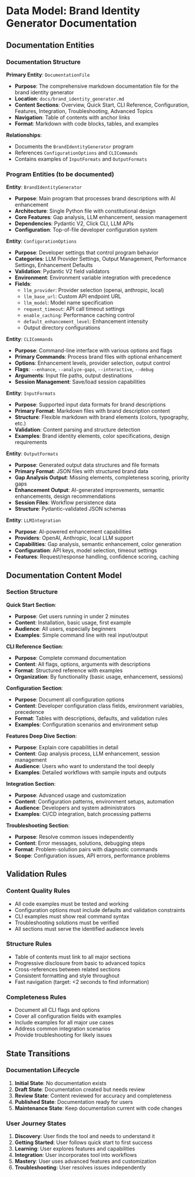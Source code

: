 # Data Model: Brand Identity Generator Documentation

## Documentation Entities

### Documentation Structure

**Primary Entity**: `DocumentationFile`
- **Purpose**: The comprehensive markdown documentation file for the brand identity generator
- **Location**: `docs/brand_identity_generator.md`
- **Content Sections**: Overview, Quick Start, CLI Reference, Configuration, Features, Integration, Troubleshooting, Advanced Topics
- **Navigation**: Table of contents with anchor links
- **Format**: Markdown with code blocks, tables, and examples

**Relationships**:
- Documents the `BrandIdentityGenerator` program
- References `ConfigurationOptions` and `CLICommands`
- Contains examples of `InputFormats` and `OutputFormats`

### Program Entities (to be documented)

**Entity**: `BrandIdentityGenerator`
- **Purpose**: Main program that processes brand descriptions with AI enhancement
- **Architecture**: Single Python file with constitutional design
- **Core Features**: Gap analysis, LLM enhancement, session management
- **Dependencies**: Pydantic V2, Click CLI, LLM APIs
- **Configuration**: Top-of-file developer configuration system

**Entity**: `ConfigurationOptions`
- **Purpose**: Developer settings that control program behavior
- **Categories**: LLM Provider Settings, Output Management, Performance Settings, Enhancement Defaults
- **Validation**: Pydantic V2 field validators
- **Environment**: Environment variable integration with precedence
- **Fields**:
  - `llm_provider`: Provider selection (openai, anthropic, local)
  - `llm_base_url`: Custom API endpoint URL
  - `llm_model`: Model name specification
  - `request_timeout`: API call timeout settings
  - `enable_caching`: Performance caching control
  - `default_enhancement_level`: Enhancement intensity
  - Output directory configurations

**Entity**: `CLICommands`
- **Purpose**: Command-line interface with various options and flags
- **Primary Commands**: Process brand files with optional enhancement
- **Options**: Enhancement levels, provider selection, output control
- **Flags**: `--enhance`, `--analyze-gaps`, `--interactive`, `--debug`
- **Arguments**: Input file paths, output destinations
- **Session Management**: Save/load session capabilities

**Entity**: `InputFormats`
- **Purpose**: Supported input data formats for brand descriptions
- **Primary Format**: Markdown files with brand description content
- **Structure**: Flexible markdown with brand elements (colors, typography, etc.)
- **Validation**: Content parsing and structure detection
- **Examples**: Brand identity elements, color specifications, design requirements

**Entity**: `OutputFormats`
- **Purpose**: Generated output data structures and file formats
- **Primary Format**: JSON files with structured brand data
- **Gap Analysis Output**: Missing elements, completeness scoring, priority gaps
- **Enhancement Output**: AI-generated improvements, semantic enhancements, design recommendations
- **Session Files**: Workflow persistence data
- **Structure**: Pydantic-validated JSON schemas

**Entity**: `LLMIntegration`
- **Purpose**: AI-powered enhancement capabilities
- **Providers**: OpenAI, Anthropic, local LLM support
- **Capabilities**: Gap analysis, semantic enhancement, color generation
- **Configuration**: API keys, model selection, timeout settings
- **Features**: Request/response handling, confidence scoring, caching

## Documentation Content Model

### Section Structure

**Quick Start Section**:
- **Purpose**: Get users running in under 2 minutes
- **Content**: Installation, basic usage, first example
- **Audience**: All users, especially beginners
- **Examples**: Simple command line with real input/output

**CLI Reference Section**:
- **Purpose**: Complete command documentation
- **Content**: All flags, options, arguments with descriptions
- **Format**: Structured reference with examples
- **Organization**: By functionality (basic usage, enhancement, sessions)

**Configuration Section**:
- **Purpose**: Document all configuration options
- **Content**: Developer configuration class fields, environment variables, precedence
- **Format**: Tables with descriptions, defaults, and validation rules
- **Examples**: Configuration scenarios and environment setup

**Features Deep Dive Section**:
- **Purpose**: Explain core capabilities in detail
- **Content**: Gap analysis process, LLM enhancement, session management
- **Audience**: Users who want to understand the tool deeply
- **Examples**: Detailed workflows with sample inputs and outputs

**Integration Section**:
- **Purpose**: Advanced usage and customization
- **Content**: Configuration patterns, environment setups, automation
- **Audience**: Developers and system administrators
- **Examples**: CI/CD integration, batch processing patterns

**Troubleshooting Section**:
- **Purpose**: Resolve common issues independently
- **Content**: Error messages, solutions, debugging steps
- **Format**: Problem-solution pairs with diagnostic commands
- **Scope**: Configuration issues, API errors, performance problems

## Validation Rules

### Content Quality Rules
- All code examples must be tested and working
- Configuration options must include defaults and validation constraints
- CLI examples must show real command syntax
- Troubleshooting solutions must be verified
- All sections must serve the identified audience levels

### Structure Rules
- Table of contents must link to all major sections
- Progressive disclosure from basic to advanced topics
- Cross-references between related sections
- Consistent formatting and style throughout
- Fast navigation (target: <2 seconds to find information)

### Completeness Rules
- Document all CLI flags and options
- Cover all configuration fields with examples
- Include examples for all major use cases
- Address common integration scenarios
- Provide troubleshooting for likely issues

## State Transitions

### Documentation Lifecycle
1. **Initial State**: No documentation exists
2. **Draft State**: Documentation created but needs review
3. **Review State**: Content reviewed for accuracy and completeness
4. **Published State**: Documentation ready for users
5. **Maintenance State**: Keep documentation current with code changes

### User Journey States
1. **Discovery**: User finds the tool and needs to understand it
2. **Getting Started**: User follows quick start to first success
3. **Learning**: User explores features and capabilities
4. **Integration**: User incorporates tool into workflows
5. **Mastery**: User uses advanced features and customization
6. **Troubleshooting**: User resolves issues independently